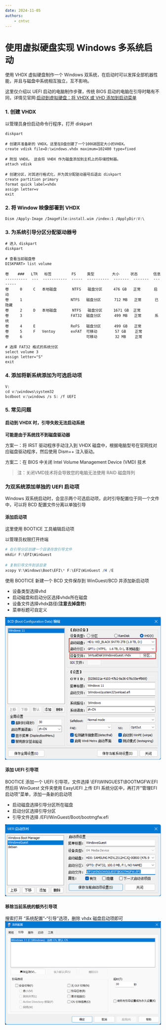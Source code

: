 ```yaml
---
date: 2024-11-05 
authors:
    - cntvc
---
```

# 使用虚拟硬盘实现 Windows 多系统启动

<!-- more -->

使用 VHDX 虚拟硬盘制作一个 Windows 双系统，在启动时可以发挥全部机器性能，并且与磁盘中系统相互独立，互不影响。

这里仅介绍以 UEFI 启动的电脑制作步骤，传统 BIOS 启动的电脑在引导时略有不同，详情见官网:[启动到虚拟硬盘：将 VHDX 或 VHD 添加到启动菜单](https://learn.microsoft.com/zh-cn/windows-hardware/manufacture/desktop/boot-to-vhd--native-boot--add-a-virtual-hard-disk-to-the-boot-menu?view=windows-11)

### 1. 创建 VHDX 

以管理员身份启动命令行程序，打开 diskpart
```powshell
diskpart

# 创建并准备新的 VHDX。这里在D盘创建了一个100GB固定大小的VHDX。
create vdisk file=D:\windows.vhdx maximum=102400 type=fixed

# 附加 VHDX。 这会将 VHDX 作为磁盘添加到主机上的存储控制器。
attach vdisk

# 创建分区，对其进行格式化，并为其分配驱动器号后退出 diskpart
create partition primary
format quick label=vhdx
assign letter=v
exit
```

### 2. 将 Window 映像部署到 VHDX
```powshell
Dism /Apply-Image /ImageFile:install.wim /index:1 /ApplyDir:V:\
```

### 3. 为系统引导分区分配驱动器号
```powshell
# 进入 diskpart
diskpart

# 查看当前磁盘卷
DISKPART> list volume

卷    ###   LTR   标签         FS     类型        大小     状态       信息
----------  ---  -----------  -----  ----------  -------  -------  --------
卷     0     C   本地磁盘       NTFS   磁盘分区     476 GB   正常      启动
卷     1                      NTFS   磁盘分区      712 MB   正常      已隐藏
卷     2     D   本地磁盘       NTFS   磁盘分区     1671 GB  正常
卷     3                      FAT32  磁盘分区      499 MB   正常      系统
卷     4     E                ReFS   磁盘分区      499 GB   正常
卷     5     F   Ventoy       exFAT  可移动        57 GB    正常
卷     6                             可移动        32 MB    正常

# 选择 FAT32 格式的系统分区
select volume 3
assign letter="S"
exit
```

### 4. 添加将新系统添加为可选启动项
```powshell
V:
cd v:\windows\system32
bcdboot v:\windows /s S: /f UEFI
```

### 5. 常见问题

#### 启动到 VHDX 时，引导失败无法启动系统
**可能是由于系统找不到磁盘驱动器**

方案一：将 IRST 驱动程序手动注入到 VHDX 磁盘中，根据电脑型号在官网找对应磁盘驱动程序，然后使用 Dism++ 注入驱动。

方案二：在 BIOS 中关闭 Intel Volume Management Device (VMD) 技术
> 注：关闭VMD技术将会导致您的电脑无法使用 RAID 磁盘阵列


### 为双系统添加单独的 UEFI 启动项

Windows 双系统启动时，会显示两个可选启动项，此时引导配置位于同一个文件中，可以将 BCD 配置文件分离以单独引导

#### 添加启动项
这里使用 BOOTICE 工具编辑启动项

以管理员权限打开终端
```powershell
# 在引导分区创建一个目录存放引导文件
mkdir F:\EFI\WinGuest

# 复制引导文件到该目录
xcopy V:\Windows\Boot\EFI\* F:\EFI\WinGuest /H /E 
```

使用 BOOTICE 新建一个 BCD 文件保存到 WinGuest/BCD 并添加新启动项

- 设备类型选择vhd
- 启动磁盘和启动分区选择vhdx所在磁盘
- 设备文件选择vhdx路径(**注意去掉盘符**)
- 菜单标题可自定义

![edit-boot](../assets/boot-to-vhd-edit-boot.png)


#### 添加 UEFI 引导项
BOOTICE 添加一个 UEFI 引导项，文件选择 \EFI\WINGUEST\BOOTMGFW.EFI
然后将 WinGuest 文件夹使用 EasyUEFI 上传 EFI 系统分区中，再打开"管理EFI启动项"菜单，添加一条新的启动项

- 启动磁盘选择引导分区所在磁盘
- 启动分区选择引导分区
- 引导文件选择 /EFI/WinGuest/Boot/bootmgfw.efi

![add-uifi](../assets/boot-to-vhd-WInGuest-UEFI.png)

#### 移除当前系统的额外引导项
搜索打开 “系统配置”-“引导”选项，删除 vhdx 磁盘启动项即可
![sys-config](../assets/boot-to-vhd-sys-config.png)
